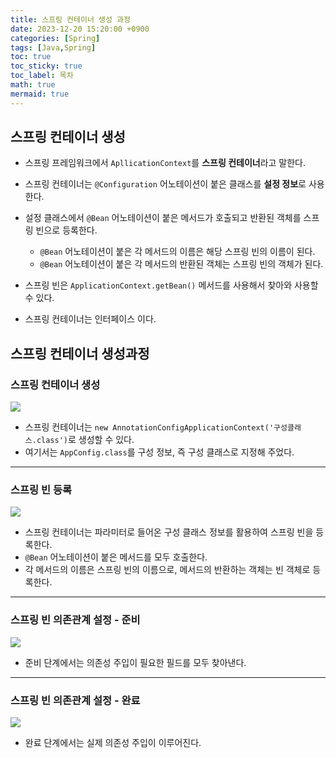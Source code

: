 ```yaml
---
title: 스프링 컨테이너 생성 과정
date: 2023-12-20 15:20:00 +0900
categories: [Spring]
tags: [Java,Spring]
toc: true
toc_sticky: true
toc_label: 목차
math: true
mermaid: true
---
```


## 스프링 컨테이너 생성

- 스프링 프레임워크에서 `ApllicationContext`를 **스프링 컨테이너**라고 말한다.

- 스프링 컨테이너는 `@Configuration` 어노테이션이 붙은 클래스를 **설정 정보**로 사용한다.

- 설정 클래스에서 `@Bean` 어노테이션이 붙은 메서드가 호출되고 반환된 객체를 스프링 빈으로 등록한다.
  - `@Bean` 어노테이션이 붙은 각 메서드의 이름은 해당 스프링 빈의 이름이 된다.
  - `@Bean` 어노테이션이 붙은 각 메서드의 반환된 객체는 스프링 빈의 객체가 된다.
  
- 스프링 빈은 `ApplicationContext.getBean()` 메서드를 사용해서 찾아와 사용할 수 있다.

- 스프링 컨테이너는 인터페이스 이다.

## 스프링 컨테이너 생성과정

### 스프링 컨테이너 생성
![](../../../../assets/img/2023-12-20-16-02-04.png)
- 스프링 컨테이너는 `new AnnotationConfigApplicationContext('구성클래스.class')`로 생성할 수 있다.
- 여기서는 `AppConfig.class`를 구성 정보, 즉 구성 클래스로 지정해 주었다.

<hr>

### 스프링 빈 등록
![](../../../../assets/img/2023-12-20-16-04-06.png)
- 스프링 컨테이너는 파라미터로 들어온 구성 클래스 정보를 활용하여 스프링 빈을 등록한다.
- `@Bean` 어노테이션이 붙은 메서드를 모두 호출한다.
- 각 메서드의 이름은 스프링 빈의 이름으로, 메서드의 반환하는 객체는 빈 객체로 등록한다.

<hr>

### 스프링 빈 의존관계 설정 - 준비
![](../../../../assets/img/2023-12-20-16-05-50.png)
- 준비 단계에서는 의존성 주입이 필요한 필드를 모두 찾아낸다.

<hr>

### 스프링 빈 의존관계 설정 - 완료
![](../../../../assets/img/2023-12-20-16-06-04.png)
- 완료 단계에서는 실제 의존성 주입이 이루어진다.